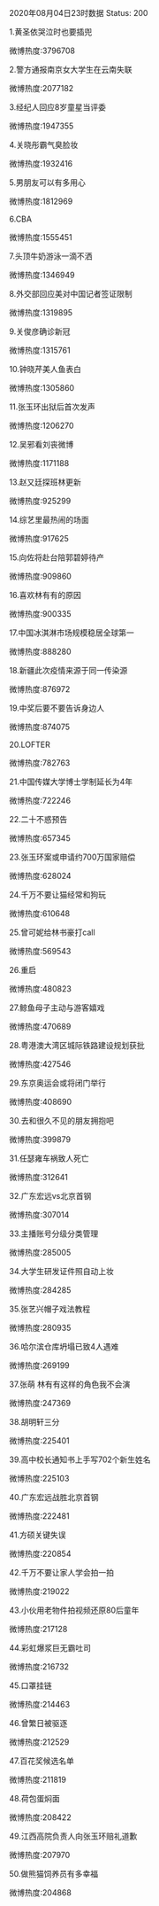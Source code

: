 2020年08月04日23时数据
Status: 200

1.黄圣依哭泣时也要插兜

微博热度:3796708

2.警方通报南京女大学生在云南失联

微博热度:2077182

3.经纪人回应8岁童星当评委

微博热度:1947355

4.关晓彤霸气臭脸妆

微博热度:1932416

5.男朋友可以有多用心

微博热度:1812969

6.CBA

微博热度:1555451

7.头顶牛奶游泳一滴不洒

微博热度:1346949

8.外交部回应美对中国记者签证限制

微博热度:1319895

9.关俊彦确诊新冠

微博热度:1315761

10.钟晓芹美人鱼表白

微博热度:1305860

11.张玉环出狱后首次发声

微博热度:1206270

12.吴邪看刘丧微博

微博热度:1171188

13.赵又廷探班林更新

微博热度:925299

14.综艺里最热闹的场面

微博热度:917625

15.向佐将赴台陪郭碧婷待产

微博热度:909860

16.喜欢林有有的原因

微博热度:900335

17.中国冰淇淋市场规模稳居全球第一

微博热度:888280

18.新疆此次疫情来源于同一传染源

微博热度:876972

19.中奖后要不要告诉身边人

微博热度:874075

20.LOFTER

微博热度:782763

21.中国传媒大学博士学制延长为4年

微博热度:722246

22.二十不惑预告

微博热度:657345

23.张玉环案或申请约700万国家赔偿

微博热度:628024

24.千万不要让猫经常和狗玩

微博热度:610648

25.曾可妮给林书豪打call

微博热度:569543

26.重启

微博热度:480823

27.鲸鱼母子主动与游客嬉戏

微博热度:470689

28.粤港澳大湾区城际铁路建设规划获批

微博热度:427546

29.东京奥运会或将闭门举行

微博热度:408690

30.去和很久不见的朋友拥抱吧

微博热度:399879

31.任瑟雍车祸致人死亡

微博热度:312641

32.广东宏远vs北京首钢

微博热度:307014

33.主播账号分级分类管理

微博热度:285005

34.大学生研发证件照自动上妆

微博热度:284285

35.张艺兴帽子戏法教程

微博热度:280935

36.哈尔滨仓库坍塌已致4人遇难

微博热度:269199

37.张萌 林有有这样的角色我不会演

微博热度:247369

38.胡明轩三分

微博热度:225401

39.高中校长通知书上手写702个新生姓名

微博热度:225103

40.广东宏远战胜北京首钢

微博热度:222481

41.方硕关键失误

微博热度:220854

42.千万不要让家人学会拍一拍

微博热度:219022

43.小伙用老物件拍视频还原80后童年

微博热度:217128

44.彩虹爆浆巨无霸吐司

微博热度:216732

45.口罩挂链

微博热度:214463

46.曾繁日被驱逐

微博热度:212529

47.百花奖候选名单

微博热度:211819

48.荷包蛋焖面

微博热度:208422

49.江西高院负责人向张玉环赔礼道歉

微博热度:207970

50.做熊猫饲养员有多幸福

微博热度:204868

